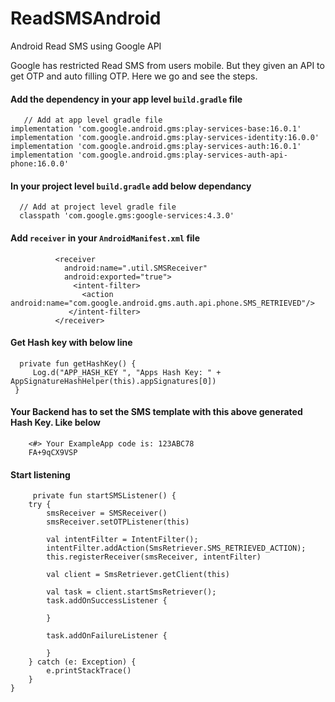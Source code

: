 # ReadSMSAndroid
Android Read SMS using Google API


Google has restricted Read SMS from users mobile. But they given an API to get OTP and auto filling OTP. Here we go and see the steps.

#### Add the dependency in your app level ```build.gradle``` file

       // Add at app level gradle file
    implementation 'com.google.android.gms:play-services-base:16.0.1'
    implementation 'com.google.android.gms:play-services-identity:16.0.0'
    implementation 'com.google.android.gms:play-services-auth:16.0.1'
    implementation 'com.google.android.gms:play-services-auth-api-phone:16.0.0'
    
    
#### In your project level ```build.gradle``` add below dependancy
      // Add at project level gradle file
      classpath 'com.google.gms:google-services:4.3.0'


#### Add ```receiver``` in your ```AndroidManifest.xml``` file

              <receiver
                android:name=".util.SMSReceiver"
                android:exported="true">
                  <intent-filter>
                    <action android:name="com.google.android.gms.auth.api.phone.SMS_RETRIEVED"/>
                 </intent-filter>
              </receiver>

#### Get Hash key with below line
     
      private fun getHashKey() {
         Log.d("APP_HASH_KEY ", "Apps Hash Key: " + AppSignatureHashHelper(this).appSignatures[0])
     }

#### Your Backend has to set the SMS template with this above generated Hash Key. Like below
      
        <#> Your ExampleApp code is: 123ABC78 
        FA+9qCX9VSP

#### Start listening
 
         private fun startSMSListener() {
        try {
            smsReceiver = SMSReceiver()
            smsReceiver.setOTPListener(this)

            val intentFilter = IntentFilter();
            intentFilter.addAction(SmsRetriever.SMS_RETRIEVED_ACTION);
            this.registerReceiver(smsReceiver, intentFilter)

            val client = SmsRetriever.getClient(this)

            val task = client.startSmsRetriever();
            task.addOnSuccessListener {

            }

            task.addOnFailureListener {

            }
        } catch (e: Exception) {
            e.printStackTrace()
        }
    }
